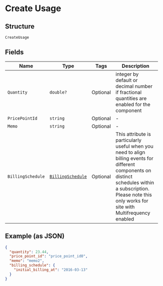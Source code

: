 
# Create Usage

## Structure

`CreateUsage`

## Fields

| Name | Type | Tags | Description |
|  --- | --- | --- | --- |
| `Quantity` | `double?` | Optional | integer by default or decimal number if fractional quantities are enabled for the component |
| `PricePointId` | `string` | Optional | - |
| `Memo` | `string` | Optional | - |
| `BillingSchedule` | [`BillingSchedule`](../../doc/models/billing-schedule.md) | Optional | This attribute is particularly useful when you need to align billing events for different components on distinct schedules within a subscription. Please note this only works for site with Multifrequency enabled |

## Example (as JSON)

```json
{
  "quantity": 23.44,
  "price_point_id": "price_point_id0",
  "memo": "memo2",
  "billing_schedule": {
    "initial_billing_at": "2016-03-13"
  }
}
```


